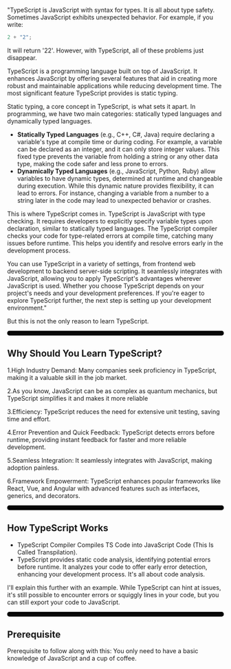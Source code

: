 "TypeScript is JavaScript with syntax for types. It is all about type safety. Sometimes JavaScript exhibits unexpected behavior. For example, if you write:

```typescript
2 + "2";

```
It will return '22'. However, with TypeScript, all of these problems just disappear.

TypeScript is a programming language built on top of JavaScript. It enhances JavaScript by offering several features that aid in creating more robust and maintainable applications while reducing development time. The most significant feature TypeScript provides is static typing.

Static typing, a core concept in TypeScript, is what sets it apart. In programming, we have two main categories: statically typed languages and dynamically typed languages.

- **Statically Typed Languages** (e.g., C++, C#, Java) require declaring a variable's type at compile time or during coding. For example, a variable can be declared as an integer, and it can only store integer values. This fixed type prevents the variable from holding a string or any other data type, making the code safer and less prone to errors.
- **Dynamically Typed Languages** (e.g., JavaScript, Python, Ruby) allow variables to have dynamic types, determined at runtime and changeable during execution. While this dynamic nature provides flexibility, it can lead to errors. For instance, changing a variable from a number to a string later in the code may lead to unexpected behavior or crashes.

This is where TypeScript comes in. TypeScript is JavaScript with type checking. It requires developers to explicitly specify variable types upon declaration, similar to statically typed languages. The TypeScript compiler checks your code for type-related errors at compile time, catching many issues before runtime. This helps you identify and resolve errors early in the development process.

You can use TypeScript in a variety of settings, from frontend web development to backend server-side scripting. It seamlessly integrates with JavaScript, allowing you to apply TypeScript's advantages wherever JavaScript is used. Whether you choose TypeScript depends on your project's needs and your development preferences. If you're eager to explore TypeScript further, the next step is setting up your development environment."

But this is not the only reason to learn TypeScript.
<hr style="border: 5px solid black; border-radius: 5px;">



**Why Should You Learn TypeScript?**
---
1.High Industry Demand: Many companies seek proficiency in TypeScript, making it a valuable skill in the job market.

2.As you know, JavaScript can be as complex as quantum mechanics, but TypeScript simplifies it and makes it more reliable

3.Efficiency: TypeScript reduces the need for extensive unit testing, saving time and effort.

4.Error Prevention and Quick Feedback: TypeScript detects errors before runtime, providing instant feedback for faster and more reliable development.

5.Seamless Integration: It seamlessly integrates with JavaScript, making adoption painless.

6.Framework Empowerment: TypeScript enhances popular frameworks like React, Vue, and Angular with advanced features such as interfaces, generics, and decorators.

<hr style="border: 5px solid black; border-radius: 5px;">



**How TypeScript Works**
---
- TypeScript Compiler Compiles TS Code into JavaScript Code (This Is Called Transpilation).
- TypeScript provides static code analysis, identifying potential errors before runtime. It analyzes your code to offer early error detection, enhancing your development process. It's all about code analysis.

I'll explain this further with an example. While TypeScript can hint at issues, it's still possible to encounter errors or squiggly lines in your code, but you can still export your code to JavaScript.

<hr style="border: 5px solid black; border-radius: 5px;">



**Prerequisite**
---
Prerequisite to follow along with this: You only need to have a basic knowledge of JavaScript and a cup of coffee.
